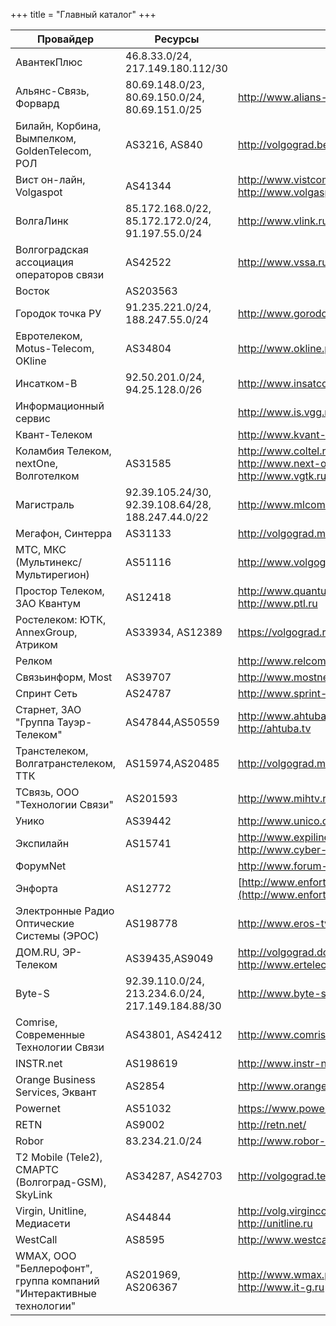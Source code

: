 +++
title = "Главный каталог"
+++


|Провайдер|Ресурсы|Сайт|
|---|---|---|
|АвантекПлюс|46.8.33.0/24, 217.149.180.112/30||
|Альянс-Связь, Форвард|80.69.148.0/23, 80.69.150.0/24, 80.69.151.0/25|http://www.alians-svyas.ru/|
|Билайн, Корбина, Вымпелком, GoldenTelecom, РОЛ|AS3216, AS840|http://volgograd.beeline.ru/|
|Вист он-лайн, Volgaspot|AS41344|http://www.vistcom.ru/<br/>http://www.volgaspot.ru/|
|ВолгаЛинк|85.172.168.0/22, 85.172.172.0/24, 91.197.55.0/24|http://www.vlink.ru/|
|Волгоградская ассоциация операторов связи|AS42522|http://www.vssa.ru/|
|Восток|AS203563||
|Городок точка РУ|91.235.221.0/24, 188.247.55.0/24|http://www.gorodok-ru.ru/|
|Евротелеком, Motus-Telecom, OKline|AS34804|http://www.okline.pro/|
|Инсатком-В|92.50.201.0/24, 94.25.128.0/26|http://www.insatcom-v.ru/|
|Информационный сервис||http://www.is.vgg.ru/|
|Квант-Телеком||http://www.kvant-telecom.ru/|
|Коламбия Телеком, nextOne, Волготелком|AS31585|http://www.coltel.ru/<br/>http://www.next-one.ru/<br/>http://www.vgtk.ru/|
|Магистраль|92.39.105.24/30, 92.39.108.64/28, 188.247.44.0/22|http://www.mlcom.ru/|
|Мегафон, Синтерра|AS31133|http://volgograd.megafon.ru|
|МТС, МКС (Мультинекс/Мультирегион)|AS51116|http://www.volgograd.mts.ru/|
|Простор Телеком, ЗАО Квантум|AS12418|http://www.quantum.ru<br/>http://www.ptl.ru|
|Ростелеком: ЮТК, AnnexGroup, Атриком|AS33934, AS12389|https://volgograd.rt.ru|
|Релком||http://www.relcom.ru|
|Связьинформ, Most|AS39707|http://www.mostnet.ru/|
|Спринт Сеть|AS24787|http://www.sprint-v.com.ru/|
|Старнет, ЗАО "Группа Тауэр-Телеком"|AS47844,AS50559|http://www.ahtuba.com<br/>http://ahtuba.tv|
|Транстелеком, Волгатранстелеком, ТТК|AS15974,AS20485|http://volgograd.myttk.ru/|
|ТСвязь, ООО "Технологии Связи"|AS201593|http://www.mihtv.ru/|
|Унико|AS39442|http://www.unico.com.ru/|
|Экспилайн|AS15741|http://www.expiline.ru<br/>http://www.cyber-house.net|
|ФорумNet||http://www.forum-net.ru/|
|Энфорта|AS12772|[http://www.enforta.ru/](http://www.enforta.ru/geography/russia/volgograd.html)|
|Электронные Радио Оптические Системы (ЭРОС)|AS198778|http://www.eros-tv.ru/|
|ДОМ.RU, ЭР-Телеком|AS39435,AS9049|http://volgograd.domru.ru<br/>http://www.ertelecom.ru|
|Byte-S|92.39.110.0/24, 213.234.6.0/24, 217.149.184.88/30|http://www.byte-s.ru/|
|Comrise, Современные Технологии Связи|AS43801, AS42412|http://www.comrise.ru/|
|INSTR.net|AS198619|http://www.instr-net.ru/|
|Orange Business Services, Эквант|AS2854|http://www.orange-business.com/|
|Powernet|AS51032|https://www.powernet.com.ru/|
|RETN|AS9002|http://retn.net/|
|Robor|83.234.21.0/24|http://www.robor-it.ru/|
|T2 Mobile (Tele2), СМАРТС (Волгоград-GSM), SkyLink|AS34287, AS42703|http://volgograd.tele2.ru/|
|Virgin, Unitline, Медиасети|AS44844|http://volg.virginconnect.ru<br/>http://unitline.ru|
|WestCall|AS8595|http://www.westcall.ru/|
|WMAX, ООО "Беллерофонт", группа компаний "Интерактивные технологии"|AS201969, AS206367|http://www.wmax.pro<br/>http://www.it-g.ru|
